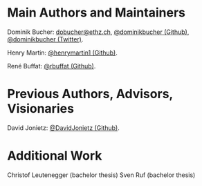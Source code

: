 # Main Authors and Maintainers

Dominik Bucher: <dobucher@ethz.ch>, [@dominikbucher (Github)](https://github.com/dominikbucher), [@dominikbucher (Twitter)](https://twitter.com/DominikBucher).

Henry Martin: [@henrymartin1 (Github)](https://github.com/henrymartin1).

René Buffat: [@rbuffat (Github)](https://github.com/rbuffat).

# Previous Authors, Advisors, Visionaries

David Jonietz: [@DavidJonietz (Github)](https://github.com/DavidJonietz).

# Additional Work

Christof Leutenegger (bachelor thesis)
Sven Ruf (bachelor thesis)